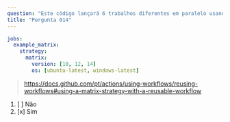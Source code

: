 ```yaml
---
question: "Este código lançará 6 trabalhos diferentes em paralelo usando a estratégia de matriz. Você pode usar a estratégia de matriz para paralelizar fluxos de trabalho inteiros?"
title: "Pergunta 014"
---
```



```yaml
jobs:
  example_matrix:
    strategy:
      matrix:
        version: [10, 12, 14]
        os: [ubuntu-latest, windows-latest]
```
> https://docs.github.com/pt/actions/using-workflows/reusing-workflows#using-a-matrix-strategy-with-a-reusable-workflow

1. [ ] Não  
1. [x] Sim
